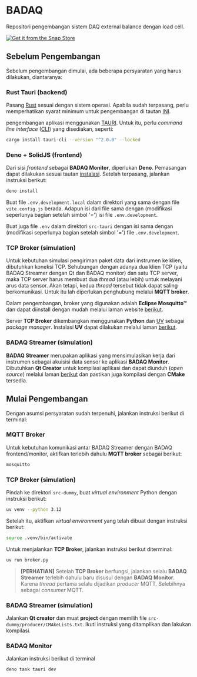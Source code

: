 # BADAQ

Repositori pengembangan sistem DAQ external balance dengan load cell.

[![Get it from the Snap Store](https://snapcraft.io/en/dark/install.svg)](https://snapcraft.io/badaqmon)

## Sebelum Pengembangan

Sebelum pengembangan dimulai, ada beberapa persyaratan yang harus dilakukan,
diantaranya:

### Rust Tauri (backend)

Pasang [Rust](https://www.rust-lang.org/tools/install) sesuai dengan sistem
operasi. Apabila sudah terpasang, perlu memperhatikan syarat minimum untuk
pengembangan di tautan [INI](https://tauri.app/start/prerequisites/).

pengembangan aplikasi menggunakan [TAURI](https://tauri.app/). Untuk itu, perlu
_command line interface_ ([CLI](https://tauri.app/reference/cli/)) yang
disediakan, seperti:

```bash
cargo install tauri-cli --version "^2.0.0" --locked
```

### Deno + SolidJS (frontend)

Dari sisi _frontend_ sebagai **BADAQ Monitor**, diperlukan **Deno**. Pemasangan
dapat dilakukan sesuai tautan
[instalasi](https://docs.deno.com/runtime/#install-deno). Setelah terpasang,
jalankan instruksi berikut:

```bash
deno install
```

Buat file `.env.development.local` dalam direktori yang sama dengan file
`vite.config.js` berada. Adapun isi dari file sama dengan (modifikasi seperlunya
bagian setelah simbol '=') isi file `.env.development`.

Buat juga file `.env` dalam direktori `src-tauri` dengan isi sama dengan
(modifikasi seperlunya bagian setelah simbol '=') file `.env.development`.

### TCP Broker (simulation)

Untuk kebutuhan simulasi pengiriman paket data dari instrumen ke klien,
dibutuhkan koneksi TCP. Sehubungan dengan adanya dua klien TCP (yaitu BADAQ
Streamer dengan Qt dan BADAQ monitor) dan satu TCP server, maka TCP server harus
membuat dua _thread_ (atau lebih) untuk melayani arus data sensor. Akan tetapi,
kedua _thread_ tersebut tidak dapat saling berkomunikasi. Untuk itu lah
diperlukan penghubung melalui **MQTT broker**.

Dalam pengembangan, broker yang digunakan adalah **Eclipse Mosquitto™** dan
dapat diinstall dengan mudah melalui laman website
[berikut](https://mosquitto.org/download/).

Server **TCP Broker** dikembangkan menggunakan **Python** dan
[UV](https://docs.astral.sh/uv/) sebagai _package manager_. Instalasi **UV**
dapat dilakukan melalui laman
[berikut](https://docs.astral.sh/uv/getting-started/installation/).

### BADAQ Streamer (simulation)

**BADAQ Streamer** merupakan aplikasi yang mensimulasikan kerja dari instrumen
sebagai akuisisi data sensor ke aplikasi **BADAQ Monitor**. Dibutuhkan **Qt
Creator** untuk kompilasi aplikasi dan dapat diunduh (_open source_) melalui
laman [berikut](https://www.qt.io/offline-installers) dan pastikan juga
kompilasi dengan **CMake** tersedia.

## Mulai Pengembangan

Dengan asumsi persyaratan sudah terpenuhi, jalankan instruksi berikut di
terminal:

### MQTT Broker

Untuk kebutuhan komunikasi antar BADAQ Streamer dengan BADAQ frontend/monitor,
aktifkan terlebih dahulu **MQTT broker** sebagai berikut:

```bash
mosquitto
```

### TCP Broker (simulation)

Pindah ke direktori `src-dummy`, buat _virtual environment_ Python dengan
instruksi berikut:

```bash
uv venv --python 3.12
```

Setelah itu, aktifkan _virtual environment_ yang telah dibuat dengan instruksi
berikut:

```bash
source .venv/bin/activate
```

Untuk menjalankan **TCP Broker**, jalankan instruksi berikut diterminal:

```bash
uv run broker.py
```

> **[PERHATIAN]** Setelah **TCP Broker** berfungsi, jalankan selalu **BADAQ
> Streamer** terlebih dahulu baru disusul dengan **BADAQ Monitor**. Karena
> _thread_ pertama selalu dijadikan _producer_ MQTT. Selebihnya sebagai
> _consumer_ MQTT.

### BADAQ Streamer (simulation)

Jalankan **Qt creator** dan muat **project** dengan memilih file
`src-dummy/producer/CMAkeLists.txt`. Ikuti instruksi yang ditampilkan dan
lakukan kompilasi.

### BADAQ Monitor

Jalankan instruksi berikut di terminal

```bash
deno task tauri dev
```
